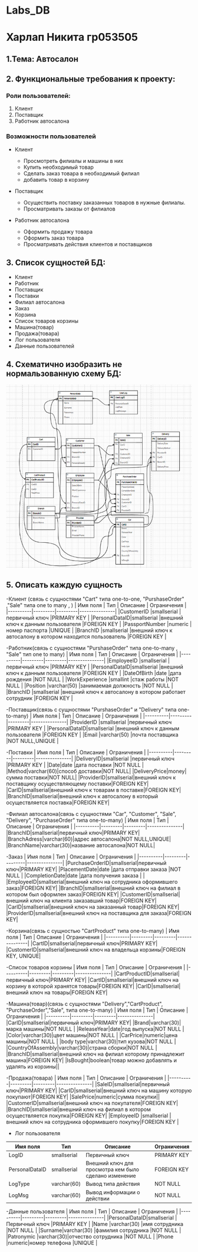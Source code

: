 # Labs_DB
# Харлап Никита гр053505 
## 1.Тема: Автосалон
## 2. Функциональные требования к проекту:
### Роли пользователей:
1. Клиент
2. Поставщик
3. Работник автосалона
### Возможности пользователей
- Клиент
  + Просмотреть филиалы и машины в них
  + Купить необходимый товар
  + Сделать заказ товара в необходимый филиал
  + добавить товар в корзину
  
- Поставщик
  + Осуществить поставку заказанных товаров в нужные филиалы.
  + Просматривать заказы от филиалов
  
- Работник  автосалона
  + Оформить продажу товара
  + Оформить заказ товара
  + Просматривать действия клиентов и поставщиков
  
## 3. Список сущностей БД: 
- Клиент
- Работник
- Поставщик
- Поставки
- Филиал автосалона
- Заказ
- Корзина
- Список товаров корзины
- Машина(товар)
- Продажа(товара)
- Лог пользователя
- Данные пользователей


## 4. Схематично изобразить не нормальзованную схему БД:
![image](https://github.com/nikita122002/Labs_DB/blob/main/lab2true.png)
## 5. Описать каждую сущность
-Клиент (связь с сущностями "Cart" типа one-to-one, "PurshaseOrder" ,"Sale" типа one to many , )
| Имя поля | Тип    | Описание  | Ограничения   |
|----------|---------|---------|---------------|
|CustomerID |smallserial |первичный ключ |PRIMARY KEY |
|PersonalDataID|smallserial |внешний ключ к данным  пользователя |FOREIGN KEY |
|PassportNumber |numeric |номер паспорта |UNIQUE |
|BranchID |smallserial |внешний ключ к автосалону в котором находится пользователь |FOREIGN KEY |

-Работник(связь с сущностями "PurshaseOrder" типа one-to-many , "Sale" тип one to many)
| Имя поля | Тип    | Описание  | Ограничения   |
|----------|---------|---------|---------------|
|EmployeeID |smallserial |первичный ключ |PRIMARY KEY |
|PersonalDataID|smallserial |внешний ключ к данным  пользователя |FOREIGN KEY |
|DateOfBirth |date |дата рождения |NOT NULL  |
|WorkExperience |smallint |стаж работы |NOT NULL |
|Position |varchar(50) |занимаемая должность |NOT NULL |
|BranchID |smallserial |внешний ключ к автосалону в котором работает сотрудник |FOREIGN KEY |

-Поставщик(связь с сущностями "PurshaseOrder" и "Delivery" типа one-to-many)
| Имя поля | Тип    | Описание  | Ограничения   |
|----------|---------|---------|---------------|
|ProviderID |smallserial |первичный ключ |PRIMARY KEY |
|PersonalDataID|smallserial |внешний ключ к данным  пользователя |FOREIGN KEY |
|Email |varchar(50) |почта поставщика |NOT NULL,UNIQUE | 
 
-Поставки
| Имя поля | Тип    | Описание  | Ограничения   |
|----------|---------|---------|---------------|
|DeliveryID|smallserial |первичный ключ |PRIMARY KEY |
|Date|date |дата поставки |NOT NULL  |
|Method|varchar(60)|способ доставки|NOT NULL|
|DeliveryPrice|money|сумма поставки|NOT NULL|
|ProviderID|smallserial|внешний ключ к поставщику осуществляющему поставки|FOREIGN KEY|
|CarID|smallserial|внешний ключ к товарам в поставке|FOREIGN KEY|
|BranchID|smallserial|внешний ключ к автосалону в который осуществляется поставка|FOREIGN KEY|

-Филиал автосалона(связь с сущностями "Car", "Customer", "Sale", "Delivery", "PurchaseOrder" типа one-to-many)
| Имя поля | Тип    | Описание  | Ограничения   |
|----------|---------|---------|---------------|
|BranchID|smallserial|первичный ключ|PRIMARY KEY|
|BranchAdress|varchar(60)|адрес автосалона|NOT NULL,UNIQUE|
|BranchName|varchar(30)|название автосалона|NOT NULL|

-Заказ 
| Имя поля | Тип    | Описание  | Ограничения   |
|----------|---------|---------|---------------|
|PurchaseOrderID|smallserial|первичный ключ|PRIMARY KEY|
|PlacementDate|date |дата отправки заказа |NOT NULL  |
|CompletionDate|date |дата получения заказа |  |
|EmployeeID|smallserial|внешний ключ на сотрудника оформившего заказ|FOREIGN KEY|
|BranchID|smallserial|внешний ключ на филиал в котором был оформлен заказ|FOREIGN KEY|
|CustomerID|smallserial|внешний ключ на клиента заказавший товар|FOREIGN KEY|
|CarID|smallserial|внешний ключ на заказанный товар|FOREIGN KEY|
|ProviderID|smallserial|внешний ключ на поставщика для заказа|FOREIGN KEY|

-Корзина(связь с сущностью "CartProduct" типа one-to-many)
| Имя поля | Тип    | Описание  | Ограничения   |
|----------|---------|---------|---------------|
|CartID|smallserial|первичный ключ|PRIMARY KEY|
|CustomerID|smallserial|внешний ключ на владельца корзины|FOREIGN KEY, UNIQUE|

-Список товаров корзины
| Имя поля | Тип    | Описание  | Ограничения   |
|----------|---------|---------|---------------|
|CartProductID|smallserial|первичный ключ|PRIMARY KEY|
|CartID|smallserial|внешний ключ на корзину в которой хранятся товары|FOREIGN KEY|
|CarID|smallserial|внешний ключ на товары|FOREIGN KEY|

-Машина(товар)(связь с сущностями "Delivery","CartProduct", "PurchaseOrder","Sale", типа one-to-many)
| Имя поля | Тип    | Описание  | Ограничения   |
|----------|---------|---------|---------------|
|CarID|smallserial|первичный ключ|PRIMARY KEY|
|Brand|varchar(30)|марка машины|NOT NULL |
|ReleaseYear|date|год выпуска|NOT NULL |
|Color|varchar(30)|цвет машины|NOT NULL |
|CarPrice|numeric|цена машины|NOT NULL |
|body type|varchar(30)|тип кузова|NOT NULL |
|CountryOfAssembly|varchar(30)|страна сборки|NOT NULL |
|BranchID|smallserial|внешний ключ на филиал которому принадлежит машина|FOREIGN KEY|
|IsBought|boolean|товар можно добавлять и удалять из корзины||

-Продажа(товара)
| Имя поля | Тип    | Описание  | Ограничения   |
|----------|---------|---------|---------------|
|SaleID|smallserial|первичный ключ|PRIMARY KEY|
|CarID|smallserial|внешний ключ на машину которую покупают|FOREIGN KEY|
|SalePrice|numeric|сумма покупки||
|CustomerID|smallserial|внешний ключ на покупателя|FOREIGN KEY|
|BranchID|smallserial|внешний ключ на филиал в котором осуществляется покупка|FOREIGN KEY|
|EmployeeID |smallserial |внешний ключ на сотрудника оформившего покупку|FOREIGN KEY |

- Лог пользователя 

| Имя поля | Тип    | Описание  | Ограничения   |
|----------|---------|---------|---------------|
|LogID |smallserial  | Первичный ключ    |PRIMARY KEY |
|PersonalDataID |smallserial |Внешний ключ для просмотра кем было сделано изменение  |FOREIGN KEY | 
|LogType | varchar(60)| Вывод типа действия |NOT NULL | 
|LogMsg |varchar(60) | Вывод информации о действии |NOT NULL|

-Данные пользователя
| Имя поля | Тип    | Описание  | Ограничения   |
|----------|---------|---------|---------------|
|PersonalDataID|smallserial  | Первичный ключ    |PRIMARY KEY |
|Name |varchar(30) |имя сотрудника |NOT NULL |
|Surname|varchar(30) |фамилия сотрудника |NOT NULL |
|Patronymic |varchar(30)|отчество сотрудника |NOT NULL |
|Phone |numeric|номер телефона |UNIQUE |

